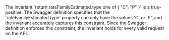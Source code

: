 The invariant 'return.rateFamilyEstimated.type one of { "C", "P" }' is a true-positive. The Swagger definition specifies that the 'rateFamilyEstimated.type' property can only have the values 'C' or 'P', and the invariant accurately captures this constraint. Since the Swagger definition enforces this constraint, the invariant holds for every valid request on the API.
